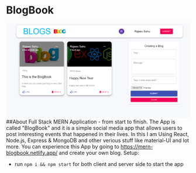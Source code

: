 # BlogBook
![Blogbook image](https://github.com/rajeevsahu21/blogbook/blob/main/client/src/images/blogbook.png)
##About
Full Stack MERN Application - from start to finish. The App is called "BlogBook" and it is a simple social media app that allows users to post interesting events that happened in their lives.
In this I am Using React, Node.js, Express & MongoDB and other verious stuff like material-UI and lot more.
You can experience this App by going to https://mern-blogbook.netlify.app/ and create your own blog.
Setup:
- run ```npm i && npm start``` for both client and server side to start the app
